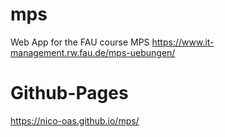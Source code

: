 # mps
Web App for the FAU course MPS https://www.it-management.rw.fau.de/mps-uebungen/

# Github-Pages
https://nico-oas.github.io/mps/
